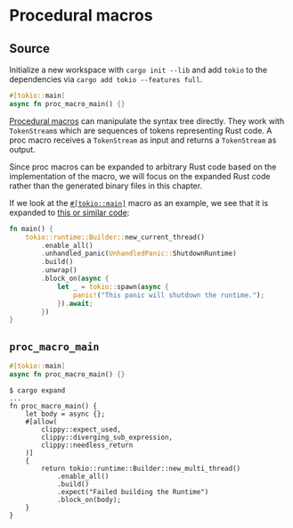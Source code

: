 # Procedural macros

## Source

Initialize a new workspace with `cargo init --lib` and add `tokio` to the dependencies via `cargo add tokio --features full`.

```rust
#[tokio::main]
async fn proc_macro_main() {}
```

[Procedural macros](https://doc.rust-lang.org/stable/proc_macro/index.html) can manipulate the syntax tree directly. They work with `TokenStream`s which are sequences of tokens representing Rust code. A proc macro receives a `TokenStream` as input and returns a `TokenStream` as output.

Since proc macros can be expanded to arbitrary Rust code based on the implementation of the macro, we will focus on the expanded Rust code rather than the generated binary files in this chapter.

If we look at the [`#[tokio::main]`](https://docs.rs/tokio/latest/tokio/attr.main.html) macro as an example, we see that it is expanded to [this or similar code](https://docs.rs/tokio-macros/2.5.0/src/tokio_macros/lib.rs.html#226):

```rust
fn main() {
    tokio::runtime::Builder::new_current_thread()
        .enable_all()
        .unhandled_panic(UnhandledPanic::ShutdownRuntime)
        .build()
        .unwrap()
        .block_on(async {
            let _ = tokio::spawn(async {
                panic!("This panic will shutdown the runtime.");
            }).await;
        })
}
```

## `proc_macro_main`

```rust
#[tokio::main]
async fn proc_macro_main() {}
```

```
$ cargo expand
...
fn proc_macro_main() {
    let body = async {};
    #[allow(
        clippy::expect_used,
        clippy::diverging_sub_expression,
        clippy::needless_return
    )]
    {
        return tokio::runtime::Builder::new_multi_thread()
            .enable_all()
            .build()
            .expect("Failed building the Runtime")
            .block_on(body);
    }
}
```

